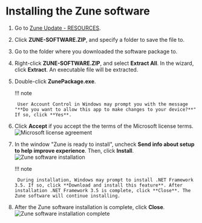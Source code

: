 # Installing the Zune software

1. Go to [Zune Update - RESOURCES](https://www.zuneupdate.com/resources/).
2. Click **ZUNE-SOFTWARE.ZIP**, and specify a folder to save the file to.
3. Go to the folder where you downloaded the software package to.
4. Right-click **ZUNE-SOFTWARE.ZIP**, and select **Extract All**. In the wizard, click **Extract**. An executable file will be extracted.
5. Double-click **ZunePackage.exe**.

    !!! note

        User Account Control in Windows may prompt you with the message "**Do you want to allow this app to make changes to your device?**" If so, click **Yes**.

6. Click **Accept** if you accept the the terms of the Microsoft license terms.
![Microsoft license agreement](https://github.com/josh-wong/zune-software-setup/blob/main/docs/assets/screenshots/microsoft_license_accept.png?raw=true)

7. In the window "Zune is ready to install", uncheck **Send info about setup to help improve experience**. Then, click **Install**.
![Zune software installation](https://github.com/josh-wong/zune-software-setup/blob/main/docs/assets/screenshots/zune_software_install.png?raw=true)

    !!! note
        
        During installation, Windows may prompt to install .NET Framework 3.5. If so, click **Download and install this feature**. After installation .NET Framework 3.5 is complete, click **Close**. The Zune software will continue installing.

8. After the Zune software installation is complete, click **Close**.
![Zune software installation complete](https://github.com/josh-wong/zune-software-setup/blob/main/docs/assets/screenshots/zune_software_installation_complete.png?raw=true)